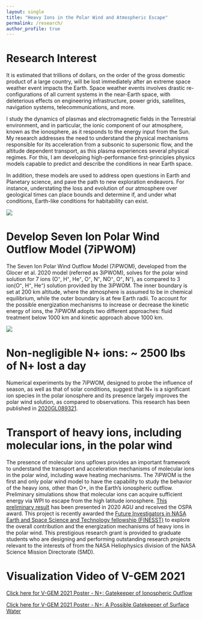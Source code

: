```yaml
---
layout: single
title: "Heavy Ions in the Polar Wind and Atmospheric Escape"
permalink: /research/
author_profile: true
---
```


Research Interest
======
It is estimated that trillions of dollars, on the order of the gross domestic product of a large country, will be lost immediately after an extreme space weather event impacts the Earth. Space weather events involves drastic re-configurations of all current systems in the near-Earth space, with deleterious effects on engineering infrastructure, power grids, satellites, navigation systems, telecommunications, and more.

I study the dynamics of plasmas and electromagnetic fields in the Terrestrial environment, and in particular, the ionic component of our atmosphere, known as the ionosphere, as it responds to the energy input from the Sun. My research addresses the need to understand the physical mechanisms responsible for its acceleration from a subsonic to supersonic flow, and the altitude dependent transport, as this plasma experiences several physical regimes. For this, I am developing high-performance first-principles physics models capable to predict and describe the conditions in near Earth space.

In addition, these models are used to address open questions in Earth and Planetary science, and pave the path to new exploration endeavors. For instance, understating the loss and evolution of our atmosphere over geological times can place bounds and determine if, and under what conditions, Earth-like conditions for habitability can exist.

![](../images/7ions_question.png)


Develop Seven Ion Polar Wind Outflow Model (7iPWOM)
======

The Seven Ion Polar Wind Outflow Model (7iPWOM), developed from the Glocer et al. 2020 model (referred as 3iPWOM), solves for the polar wind solution for 7 ions (O⁺, H⁺, He⁺, O⁺, N⁺, NO⁺, O⁺, N⁺), as compared to 3 ion(O⁺, H⁺, He⁺) solution provided by the 3iPWOM. The inner boundary is set at 200 km altitude, where the atmosphere is assumed to be in chemical equilibrium, while the outer boundary is at few Earth radii. To account for the possible energization mechanisms to increase or decrease the kinetic energy of ions, the 7iPWOM adopts two different approaches: fluid treatment below 1000 km and kinetic approach above 1000 km.

![](../images/7ipwom_method.jpg)

Non-negligible N+ ions: ~ 2500 lbs of N+ lost a day
======

Numerical experiments by the 7iPWOM, designed to probe the influence of season, as well as that of solar conditions, suggest that N+ is a significant ion species in the polar ionosphere and its presence largely improves the polar wind solution, as compared to observations. This research has been published in [2020GL089321](https://agupubs.onlinelibrary.wiley.com/doi/full/10.1029/2020GL089321).

Transport of heavy ions, including molecular ions, in the polar wind
======

The presence of molecular ions upflows provides an important framework to understand the transport and acceleration mechanisms of molecular ions in the polar wind, including wave heating mechanisms. The 7iPWOM is the first and only polar wind model to have the capability to study the behavior of the heavy ions, other than O+, in the Earth’s ionospheric outflow. Preliminary simulations show that molecular ions can acquire sufficient energy via WPI to escape from the high latitude ionosphere. [This preliminary result](http://yilerat19.github.io/publication/2020-lin-essoar.10506554.1) has been presented in 2020 AGU and received the OSPA award. This project is recently awarded the [Future Investigators in NASA Earth and Space Science and Technology fellowship (FINESST)](https://ece.illinois.edu/newsroom/news/40395) to explore the overall contribution and the energization mechanisms of heavy ions in the polar wind. This prestigious research grant is provided to graduate students who are designing and performing outstanding research projects relevant to the interests of from the NASA Heliophysics division of the NASA Science Mission Directorate (SMD).

Visualization Video of V-GEM 2021
======
[Click here for V-GEM 2021 Poster - N+: Gatekeeper of Ionospheric Outflow](https://yilerat19.github.io/posts/V-GEM2021_MYL)

[Click here for V-GEM 2021 Poster - N+: A Possible Gatekeeper of Surface Water](https://yilerat19.github.io/posts/V-GEM2021_SS)
